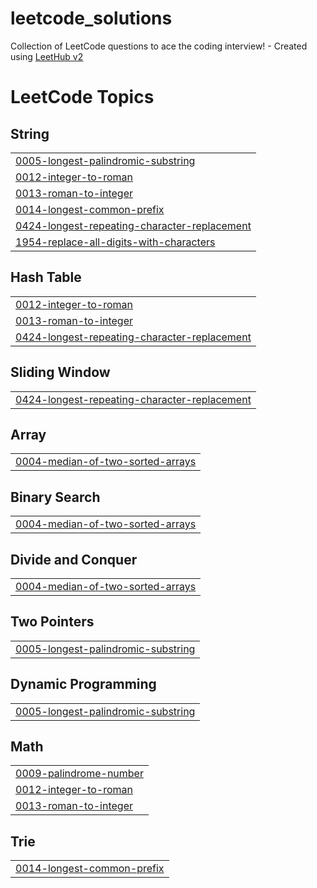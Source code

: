 # leetcode_solutions
Collection of LeetCode questions to ace the coding interview! - Created using [LeetHub v2](https://github.com/arunbhardwaj/LeetHub-2.0)

<!---LeetCode Topics Start-->
# LeetCode Topics
## String
|  |
| ------- |
| [0005-longest-palindromic-substring](https://github.com/gewalttat/leetcode_solutions/tree/master/0005-longest-palindromic-substring) |
| [0012-integer-to-roman](https://github.com/gewalttat/leetcode_solutions/tree/master/0012-integer-to-roman) |
| [0013-roman-to-integer](https://github.com/gewalttat/leetcode_solutions/tree/master/0013-roman-to-integer) |
| [0014-longest-common-prefix](https://github.com/gewalttat/leetcode_solutions/tree/master/0014-longest-common-prefix) |
| [0424-longest-repeating-character-replacement](https://github.com/gewalttat/leetcode_solutions/tree/master/0424-longest-repeating-character-replacement) |
| [1954-replace-all-digits-with-characters](https://github.com/gewalttat/leetcode_solutions/tree/master/1954-replace-all-digits-with-characters) |
## Hash Table
|  |
| ------- |
| [0012-integer-to-roman](https://github.com/gewalttat/leetcode_solutions/tree/master/0012-integer-to-roman) |
| [0013-roman-to-integer](https://github.com/gewalttat/leetcode_solutions/tree/master/0013-roman-to-integer) |
| [0424-longest-repeating-character-replacement](https://github.com/gewalttat/leetcode_solutions/tree/master/0424-longest-repeating-character-replacement) |
## Sliding Window
|  |
| ------- |
| [0424-longest-repeating-character-replacement](https://github.com/gewalttat/leetcode_solutions/tree/master/0424-longest-repeating-character-replacement) |
## Array
|  |
| ------- |
| [0004-median-of-two-sorted-arrays](https://github.com/gewalttat/leetcode_solutions/tree/master/0004-median-of-two-sorted-arrays) |
## Binary Search
|  |
| ------- |
| [0004-median-of-two-sorted-arrays](https://github.com/gewalttat/leetcode_solutions/tree/master/0004-median-of-two-sorted-arrays) |
## Divide and Conquer
|  |
| ------- |
| [0004-median-of-two-sorted-arrays](https://github.com/gewalttat/leetcode_solutions/tree/master/0004-median-of-two-sorted-arrays) |
## Two Pointers
|  |
| ------- |
| [0005-longest-palindromic-substring](https://github.com/gewalttat/leetcode_solutions/tree/master/0005-longest-palindromic-substring) |
## Dynamic Programming
|  |
| ------- |
| [0005-longest-palindromic-substring](https://github.com/gewalttat/leetcode_solutions/tree/master/0005-longest-palindromic-substring) |
## Math
|  |
| ------- |
| [0009-palindrome-number](https://github.com/gewalttat/leetcode_solutions/tree/master/0009-palindrome-number) |
| [0012-integer-to-roman](https://github.com/gewalttat/leetcode_solutions/tree/master/0012-integer-to-roman) |
| [0013-roman-to-integer](https://github.com/gewalttat/leetcode_solutions/tree/master/0013-roman-to-integer) |
## Trie
|  |
| ------- |
| [0014-longest-common-prefix](https://github.com/gewalttat/leetcode_solutions/tree/master/0014-longest-common-prefix) |
<!---LeetCode Topics End-->